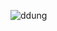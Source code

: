 ![ddung](https://user-images.githubusercontent.com/48556400/127694105-d1183cd7-4964-470d-8e5b-da5a064bc8e4.gif)
